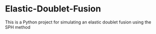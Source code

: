# Elastic-Doublet-Fusion
This is a Python project for simulating an elastic doublet fusion using the SPH method

